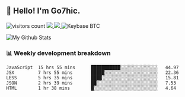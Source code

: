 ## 👋 Hello! I'm Go7hic.

 ![visitors count](https://visitors-by-url-pls-dont-use-this-in-your-repo.vercel.app/Go7hic-github-readme)
 <a href="https://twitter.com/Go7hic">
    <img src="https://img.shields.io/badge/-@Go7hic-1ca0f1?style=flat-square&labelColor=1ca0f1&logo=twitter&logoColor=white&link=https://twitter.com/Go7hic">
   <a/>
   <a href="mailto:gtfx0209@gmail.com">
    <img src="https://img.shields.io/badge/-gtfx0209@gmail.com-c14438?style=flat-square&logo=Gmail&logoColor=white&link=mailto:gtfx0209@gmail.com">
   <a/>
    ![Keybase BTC](https://img.shields.io/keybase/btc/Go7hic)
 <!--
🔭 I’m currently working
🌱 I’m currently learning
💬 Ask me about 
📫 How to reach me: 
⚡ Fun fact: 
-->

![My Github Stats](https://github-readme-stats.vercel.app/api?username=Go7hic&show_icons=true&count_private=true)



### 📊 Weekly development breakdown
<!--START_SECTION:waka-->
```text
JavaScript  15 hrs 55 mins      ███████████░░░░░░░░░░░░░░   44.97 
JSX         7 hrs 55 mins       █████░░░░░░░░░░░░░░░░░░░░   22.36 
LESS        5 hrs 35 mins       ████░░░░░░░░░░░░░░░░░░░░░   15.81 
JSON        2 hrs 39 mins       ██░░░░░░░░░░░░░░░░░░░░░░░   7.53 
HTML        1 hr 38 mins        █░░░░░░░░░░░░░░░░░░░░░░░░   4.64
```
<!--END_SECTION:waka-->

